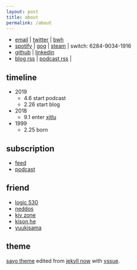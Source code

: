 ```yaml
---
layout: post
title: about
permalink: /about
---
```


- [email](mailto:sayo-melu@outlook.com) |
[twitter](https://twitter.com/sayo——melu) |
[bwh](https://0.93.71.97)
- [spotify](https://open.spotify.com/user/qnintpw1ar8z4wjs95m971lwq) |
[gog](https://www.gog.com/u/sayo-melu) |
[steam](https://steamcommunity.com/id/sayo-melu/) |
switch: 6284-9034-1916
- [github](https://github.com/sayo-melu) |
[linkedin](https://linkedin.com/in/sayo-melu)
- [blog rss](/feed.xml) |
[podcast rss](/podcast.xml) |

## timeline

- 2019
  - 4.6 start podcast
  - 2.26 start blog
- 2018
  - 9.1 enter [xjtlu](https://xjtlu.edu.cn/)
- 1999
  - 2.25 born

## subscription

- [feed](/asset/other/subscription/sayo-subscription-feed.xml)
- [podcast](https://gpodder.net/user/sayo-melu/subscriptions)

## friend

- [logic 530](https://www.logic530.cn)
- [neddos](https://www.neddos.tech)
- [kiv zone](https://kivenchen.us)
- [kison he](https://kisonhe.github.io)
- [yuukisama](https://www.yuukisama.cc)

## theme

[sayo theme](https://github.com/sayo-melu/sayo-blog) edited from [jekyll now](https://github.com/barryclark/jekyll-now) with [vssue](https://vssue.js.org).
